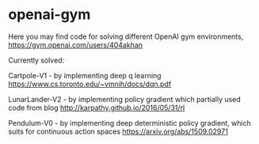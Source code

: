 # openai-gym

Here you may find code for solving different OpenAI gym environments, https://gym.openai.com/users/404akhan

Currently solved:

Cartpole-V1 - by implementing deep q learning https://www.cs.toronto.edu/~vmnih/docs/dqn.pdf

LunarLander-V2 - by implementing policy gradient which partially used code from blog http://karpathy.github.io/2016/05/31/rl

Pendulum-V0 - by implementing deep deterministic policy gradient, which suits for continuous action spaces https://arxiv.org/abs/1509.02971



